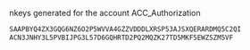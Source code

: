 nkeys generated for the account ACC_Authorization

```bash
SAAPBYQ4ZX3GQG6NZ6O2P5WVVA4GZZVDDDLXRSP53AJSXQERARDMQ5C2QI
ACN3JNHY3L5PVBIJPG3L57D6GQHRTD2PQ2MQZK27TD5MKF5EWZSZM5VF
```